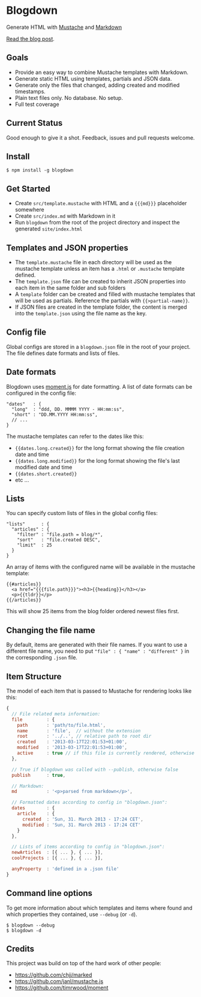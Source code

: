# Blogdown

Generate HTML with [Mustache](http://mustache.github.com) and [Markdown](http://daringfireball.net/projects/markdown/syntax)

[Read the blog post](http://maxantoni.de/blog/2013/04/create-project-sites-with-markdown.html).

## Goals

 - Provide an easy way to combine Mustache templates with Markdown.
 - Generate static HTML using templates, partials and JSON data.
 - Generate only the files that changed, adding created and modified timestamps.
 - Plain text files only. No database. No setup.
 - Full test coverage

## Current Status

Good enough to give it a shot. Feedback, issues and pull requests welcome.

## Install

```
$ npm install -g blogdown
```

## Get Started

 - Create `src/template.mustache` with HTML and a `{{{md}}}` placeholder somewhere
 - Create `src/index.md` with Markdown in it
 - Run `blogdown` from the root of the project directory and inspect the generated `site/index.html`

## Templates and JSON properties

 - The `template.mustache` file in each directory will be used as the mustache template unless an item has a `.html` or `.mustache` template defined.
 - The `template.json` file can be created to inherit JSON properties into each item in the same folder and sub folders
 - A `template` folder can be created and filled with mustache templates that will be used as partials. Reference the partials with `{{>partial-name}}`.
 - If JSON files are created in the template folder, the content is merged into the `template.json` using the file name as the key.

## Config file

Global configs are stored in a `blogdown.json` file in the root of your project.
The file defines date formats and lists of files.

## Date formats

Blogdown uses [moment.js](http://momentjs.com) for date formatting. A list of date formats can be configured in the config file:

```
"dates"   : {
  "long"  : "ddd, DD. MMMM YYYY - HH:mm:ss",
  "short" : "DD.MM.YYYY HH:mm:ss",
  // ...
}
```

The mustache templates can refer to the dates like this:

 - `{{dates.long.created}}` for the long format showing the file creation date and time
 - `{{dates.long.modified}}` for the long format showing the file's last modified date and time
 - `{{dates.short.created}}`
 - etc ...

## Lists

You can specify custom lists of files in the global config files:

```
"lists"      : {
  "articles" : {
    "filter" : "file.path = blog/*",
    "sort"   : "file.created DESC",
    "limit"  : 25
  }
}
```

An array of items with the configured name will be available in the mustache template:

```
{{#articles}}
  <a href="{{{file.path}}}"><h3>{{heading}}</h3></a>
  <p>{{tldr}}</p>
{{/articles}}
```

This will show 25 items from the blog folder ordered newest files first.

## Changing the file name

By default, items are generated with their file names. If you want to use a different file name, you need to put `"file" : { "name" : "different" }` in the corresponding `.json` file.

## Item Structure

The model of each item that is passed to Mustache for rendering looks like this:

```js
{
  // File related meta information:
  file         : {
    path       : 'path/to/file.html',
    name       : 'file',  // without the extension
    root       : '../..', // relative path to root dir
    created    : '2013-03-17T22:01:53+01:00',
    modified   : '2013-03-17T22:01:53+01:00',
    active     : true // if this file is currently rendered, otherwise false
  },

  // True if blogdown was called with --publish, otherwise false
  publish      : true,

  // Markdown:
  md           : '<p>parsed from markdown</p>',

  // Formatted dates according to config in "blogdown.json":
  dates        : {
    article    : {
      created  : 'Sun, 31. March 2013 - 17:24 CET',
      modified : 'Sun, 31. March 2013 - 17:24 CET'
    }
  },

  // Lists of items according to config in "blogdown.json":
  newArticles  : [{ ... }, { ... }],
  coolProjects : [{ ... }, { ... }],

  anyProperty  : 'defined in a .json file'
}
```

## Command line options

To get more information about which templates and items where found and which
properties they contained, use `--debug` (or `-d`).

```
$ blogdown --debug
$ blogdown -d
```

## Credits

This project was build on top of the hard work of other people:

 - https://github.com/chjj/marked
 - https://github.com/janl/mustache.js
 - https://github.com/timrwood/moment

